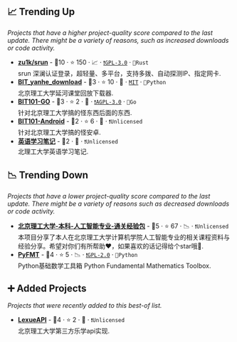 ## 📈 Trending Up

_Projects that have a higher project-quality score compared to the last update. There might be a variety of reasons, such as increased downloads or code activity._

- <b><a href="https://github.com/zu1k/srun">zu1k/srun</a></b>  - 🥈10 ·  ⭐ 150 · 📈 · <code><a href="http://bit.ly/2M0xdwT">❗️GPL-3.0</a></code> · <code>🦀Rust</code><br>srun 深澜认证登录，超轻量、多平台，支持多拨、自动探测IP、指定网卡.
- <b><a href="https://github.com/AuYang261/BIT_yanhe_download">BIT_yanhe_download</a></b>  - 🥈3 ·  ⭐ 10 · 🐣 · <code><a href="http://bit.ly/34MBwT8">MIT</a></code> · <code>🐍Python</code><br>北京理工大学延河课堂回放下载器.
- <b><a href="https://bit101.cn">BIT101-GO</a></b>  - 🥉3 ·  ⭐ 2 · 🐣 · <code><a href="http://bit.ly/3pwmjO5">❗️AGPL-3.0</a></code> · <code>💨Go</code><br>针对北京理工大学搞的怪东西后面的东西.
- <b><a href="https://github.com/flwfdd/BIT101-Android">BIT101-Android</a></b>  - 🥉2 ·  ⭐ 6 · 🐣 · <code>❗Unlicensed</code><br>针对北京理工大学搞的怪安卓.
- <b><a href="https://bit-study-notes.gitee.io/college-english">英语学习笔记</a></b>  - 🥉2 · 🐣 · <code>❗Unlicensed</code><br>北理工大学英语学习笔记.

## 📉 Trending Down

_Projects that have a lower project-quality score compared to the last update. There might be a variety of reasons such as decreased downloads or code activity._

- <b><a href="https://github.com/Robin-WZQ/BIT-AI-Review">北京理工大学-本科-人工智能专业-通关经验包</a></b>  - 🥈5 ·  ⭐ 67 · 📉 · <code>❗Unlicensed</code><br>本项目分享了本人在北京理工大学计算机学院人工智能专业的相关课程资料与经验分享。希望对你们有所帮助❤️，如果喜欢的话记得给个star哦🌟.
- <b><a href="https://spaitlab.gitee.io/py-fmt/index.html">PyFMT</a></b>  - 🥉4 ·  ⭐ 5 · 📉 · <code><a href="http://bit.ly/2KucAZR">❗️GPL-2.0</a></code> · <code>🐍Python</code><br>Python基础数学工具箱 Python Fundamental Mathematics Toolbox.

## ➕ Added Projects

_Projects that were recently added to this best-of list._

- <b><a href="https://github.com/BIT-BOBH/LexueAPI">LexueAPI</a></b>  - 🥇4 ·  ⭐ 2 · 🐣 · <code>❗Unlicensed</code><br>北京理工大学第三方乐学api实现.

